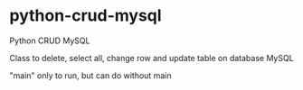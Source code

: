 # python-crud-mysql

Python CRUD MySQL

Class to delete, select all, change row and update table on database MySQL

"main" only to run, but can do without main

